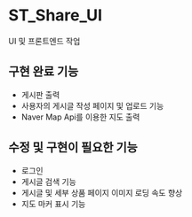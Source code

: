 # ST_Share_UI

UI 및 프론트엔드 작업

## 구현 완료 기능
- 게시판 출력
- 사용자의 게시글 작성 페이지 및 업로드 기능
- Naver Map Api를 이용한 지도 출력

## 수정 및 구현이 필요한 기능
- 로그인 
- 게시글 검색 기능
- 게시글 및 세부 상품 페이지 이미지 로딩 속도 향상
- 지도 마커 표시 기능
